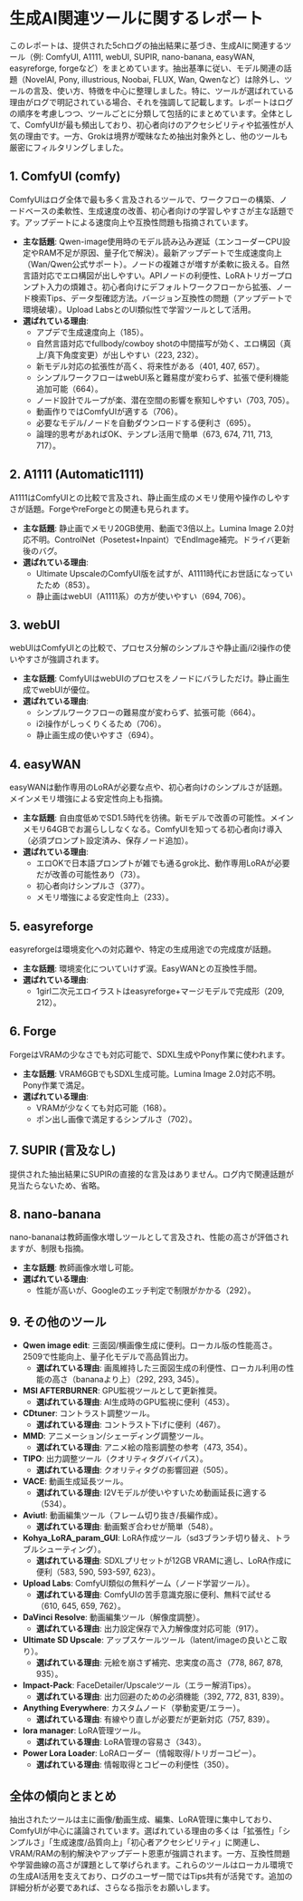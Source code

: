 # 生成AI関連ツールに関するレポート

このレポートは、提供された5chログの抽出結果に基づき、生成AIに関連するツール（例: ComfyUI, A1111, webUI, SUPIR, nano-banana, easyWAN, easyreforge, forgeなど）をまとめています。抽出基準に従い、モデル関連の話題（NovelAI, Pony, illustrious, Noobai, FLUX, Wan, Qwenなど）は除外し、ツールの言及、使い方、特徴を中心に整理しました。特に、ツールが選ばれている理由がログで明記されている場合、それを強調して記載します。レポートはログの順序を考慮しつつ、ツールごとに分類して包括的にまとめています。全体として、ComfyUIが最も頻出しており、初心者向けのアクセシビリティや拡張性が人気の理由です。一方、Grokは境界が曖昧なため抽出対象外とし、他のツールも厳密にフィルタリングしました。

## 1. ComfyUI (comfy)
ComfyUIはログ全体で最も多く言及されるツールで、ワークフローの構築、ノードベースの柔軟性、生成速度の改善、初心者向けの学習しやすさが主な話題です。アップデートによる速度向上や互換性問題も指摘されています。
- **主な話題**: Qwen-image使用時のモデル読み込み遅延（エンコーダーCPU設定やRAM不足が原因、量子化で解決）。最新アップデートで生成速度向上（Wan/Qwen公式サポート）。ノードの複雑さが増すが柔軟に扱える。自然言語対応でエロ構図が出しやすい。APIノードの利便性、LoRAトリガープロンプト入力の煩雑さ。初心者向けにデフォルトワークフローから拡張、ノード検索Tips、データ型確認方法。バージョン互換性の問題（アップデートで環境破壊）。Upload LabsとのUI類似性で学習ツールとして活用。
- **選ばれている理由**: 
  - アプデで生成速度向上（185）。
  - 自然言語対応でfullbody/cowboy shotの中間描写が効く、エロ構図（真上/真下角度変更）が出しやすい（223, 232）。
  - 新モデル対応の拡張性が高く、将来性がある（401, 407, 657）。
  - シンプルワークフローはwebUI系と難易度が変わらず、拡張で便利機能追加可能（664）。
  - ノード設計でループが楽、潜在空間の影響を察知しやすい（703, 705）。
  - 動画作りではComfyUIが適する（706）。
  - 必要なモデル/ノードを自動ダウンロードする便利さ（695）。
  - 論理的思考があればOK、テンプレ活用で簡単（673, 674, 711, 713, 717）。

## 2. A1111 (Automatic1111)
A1111はComfyUIとの比較で言及され、静止画生成のメモリ使用や操作のしやすさが話題。ForgeやreForgeとの関連も見られます。
- **主な話題**: 静止画でメモリ20GB使用、動画で3倍以上。Lumina Image 2.0対応不明。ControlNet（Posetest+Inpaint）でEndImage補完。ドライバ更新後のバグ。
- **選ばれている理由**:
  - Ultimate UpscaleのComfyUI版を試すが、A1111時代にお世話になっていたため（853）。
  - 静止画はwebUI（A1111系）の方が使いやすい（694, 706）。

## 3. webUI
webUIはComfyUIとの比較で、プロセス分解のシンプルさや静止画/i2i操作の使いやすさが強調されます。
- **主な話題**: ComfyUIはwebUIのプロセスをノードにバラしただけ。静止画生成でwebUIが優位。
- **選ばれている理由**:
  - シンプルワークフローの難易度が変わらず、拡張可能（664）。
  - i2i操作がしっくりくるため（706）。
  - 静止画生成の使いやすさ（694）。

## 4. easyWAN
easyWANは動作専用のLoRAが必要な点や、初心者向けのシンプルさが話題。メインメモリ増強による安定性向上も指摘。
- **主な話題**: 自由度低めでSD1.5時代を彷彿。新モデルで改善の可能性。メインメモリ64GBでお漏らししなくなる。ComfyUIを知ってる初心者向け導入（必須プロンプト設定済み、保存ノード追加）。
- **選ばれている理由**:
  - エロOKで日本語プロンプトが雑でも通るgrok比、動作専用LoRAが必要だが改善の可能性あり（73）。
  - 初心者向けシンプルさ（377）。
  - メモリ増強による安定性向上（233）。

## 5. easyreforge
easyreforgeは環境変化への対応難や、特定の生成用途での完成度が話題。
- **主な話題**: 環境変化についていけず涙。EasyWANとの互換性手間。
- **選ばれている理由**:
  - 1girl二次元エロイラストはeasyreforge+マージモデルで完成形（209, 212）。

## 6. Forge
ForgeはVRAMの少なさでも対応可能で、SDXL生成やPony作業に使われます。
- **主な話題**: VRAM6GBでもSDXL生成可能。Lumina Image 2.0対応不明。Pony作業で満足。
- **選ばれている理由**:
  - VRAMが少なくても対応可能（168）。
  - ポン出し画像で満足するシンプルさ（702）。

## 7. SUPIR (言及なし)
提供された抽出結果にSUPIRの直接的な言及はありません。ログ内で関連話題が見当たらないため、省略。

## 8. nano-banana
nano-bananaは教師画像水増しツールとして言及され、性能の高さが評価されますが、制限も指摘。
- **主な話題**: 教師画像水増し可能。
- **選ばれている理由**:
  - 性能が高いが、Googleのエッチ判定で制限がかかる（292）。

## 9. その他のツール
- **Qwen image edit**: 三面図/横画像生成に便利。ローカル版の性能高さ。2509で性能向上、量子化モデルで高品質出力。
  - **選ばれている理由**: 画風維持した三面図生成の利便性、ローカル利用の性能の高さ（bananaより上）（292, 293, 345）。
- **MSI AFTERBURNER**: GPU監視ツールとして更新推奨。
  - **選ばれている理由**: AI生成時のGPU監視に便利（453）。
- **CDtuner**: コントラスト調整ツール。
  - **選ばれている理由**: コントラスト下げに便利（467）。
- **MMD**: アニメーション/シェーディング調整ツール。
  - **選ばれている理由**: アニメ絵の陰影調整の参考（473, 354）。
- **TIPO**: 出力調整ツール（クオリティタグバイパス）。
  - **選ばれている理由**: クオリティタグの影響回避（505）。
- **VACE**: 動画生成延長ツール。
  - **選ばれている理由**: I2Vモデルが使いやすいため動画延長に適する（534）。
- **Aviutl**: 動画編集ツール（フレーム切り抜き/長編作成）。
  - **選ばれている理由**: 動画繋ぎ合わせが簡単（548）。
- **Kohya_LoRA_param_GUI**: LoRA作成ツール（sd3ブランチ切り替え、トラブルシューティング）。
  - **選ばれている理由**: SDXLプリセットが12GB VRAMに適し、LoRA作成に便利（583, 590, 593-597, 623）。
- **Upload Labs**: ComfyUI類似の無料ゲーム（ノード学習ツール）。
  - **選ばれている理由**: ComfyUIの苦手意識克服に便利、無料で試せる（610, 645, 659, 762）。
- **DaVinci Resolve**: 動画編集ツール（解像度調整）。
  - **選ばれている理由**: 出力設定保存で入力解像度対応可能（917）。
- **Ultimate SD Upscale**: アップスケールツール（latent/imageの良いとこ取り）。
  - **選ばれている理由**: 元絵を崩さず補完、忠実度の高さ（778, 867, 878, 935）。
- **Impact-Pack**: FaceDetailer/Upscaleツール（エラー解消Tips）。
  - **選ばれている理由**: 出力回避のための必須機能（392, 772, 831, 839）。
- **Anything Everywhere**: カスタムノード（挙動変更/エラー）。
  - **選ばれている理由**: 有線やり直しが必要だが更新対応（757, 839）。
- **lora manager**: LoRA管理ツール。
  - **選ばれている理由**: LoRA管理の容易さ（343）。
- **Power Lora Loader**: LoRAローダー（情報取得/トリガーコピー）。
  - **選ばれている理由**: 情報取得とコピーの利便性（350）。

## 全体の傾向とまとめ
抽出されたツールは主に画像/動画生成、編集、LoRA管理に集中しており、ComfyUIが中心に議論されています。選ばれている理由の多くは「拡張性」「シンプルさ」「生成速度/品質向上」「初心者アクセシビリティ」に関連し、VRAM/RAMの制約解決やアップデート恩恵が強調されます。一方、互換性問題や学習曲線の高さが課題として挙げられます。これらのツールはローカル環境での生成AI活用を支えており、ログのユーザー間ではTips共有が活発です。追加の詳細分析が必要であれば、さらなる指示をお願いします。